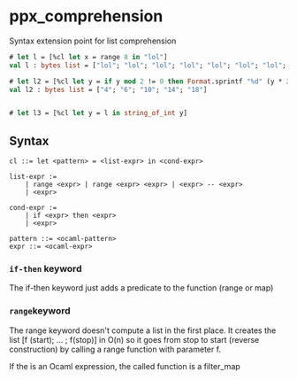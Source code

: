 # ppx_comprehension
Syntax extension point for list comprehension


```ocaml
# let l = [%cl let x = range 8 in "lol"]
val l : bytes list = ["lol"; "lol"; "lol"; "lol"; "lol"; "lol"; "lol"; "lol"; "lol"]

# let l2 = [%cl let y = if y mod 2 != 0 then Format.sprintf "%d" (y * 2) in (2--10)]
val l2 : bytes list = ["4"; "6"; "10"; "14"; "18"]


# let l3 = [%cl let y = l in string_of_int y]

```

## Syntax

```
cl ::= let <pattern> = <list-expr> in <cond-expr>

list-expr :=
	| range <expr> | range <expr> <expr> | <expr> -- <expr>
	| <expr>

cond-expr :=
	| if <expr> then <expr>
	| <expr>

pattern ::= <ocaml-pattern>
expr ::= <ocaml-expr>
```
### `if-then` keyword

The if-then keyword just adds a predicate to the function (range or map)

### `range`keyword

The range keyword doesn't compute a list in the first place. It
creates the list [f (start); ... ; f(stop)] in O(n) so it goes from
stop to start (reverse construction) by calling a range function with parameter f.

If the <list-expr> is an Ocaml expression, the called function is a filter_map
